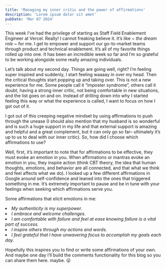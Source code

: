 ```yaml
---
title: 'Managing my inner critic and the power of affirmations'
description: 'Lorem ipsum dolor sit amet'
pubDate: 'Mar 07 2024'
---
```


This week I’ve had the privilege of starting as Staff Field Enablement Engineer at Vercel. Really! I cannot freaking believe it. It’s like <i>~ the dream role ~</i> for me. I get to empower and support our go-to-market teams through product and technical enablement. It’s all of my favorite things rolled up into one. It has been an incredible week so far and I’m so grateful to be working alongside some really amazing individuals. 

Let’s talk about my second day. Things are going well, right? I’m feeling super inspired and suddenly, I start feeling waaaay in over my head. Then the critical thoughts start popping up and taking over. This is not a new experience for me. Some people call it “imposter syndrome”, others call it doubt, having a strong inner critic, not being comfortable in new situations, and the list goes on and on. Instead of drilling down into why I started feeling this way or what the experience is called, I want to focus on how I got out of it.

I got out of this creeping negative mindset by using affirmations to push through the unease (I should also mention that my husband is so wonderful and is such a huge support in my life and that external support is amazing and helpful and a great complement, but it can only go so far– ultimately it’s up to us to deal with our inner critic). So, how did I choose which affirmations to use? 

Well, first, it’s important to note that for affirmations to be effective, they must evoke an emotion in you. When affirmations or mantras evoke an emotion in you, they inspire action (think CBT theory, the idea that human thoughts, emotions, and behavior are all connected, and that what we think and feel affects what we do). I looked up a few different affirmations in Google around self-confidence and leaned into the ones that triggered something in me. It’s extremely important to pause and be in tune with your feelings when seeking which affirmations serve you.

Some affirmations that elicit emotions in me:
<li><i>My authenticity is my superpower.</li></i>
<li><i>I embrace and welcome challenges.</li></i>
<li><i>I am comfortable with failure and feel at ease knowing failure is a vital part of success.</li></i>
<li><i>I inspire others through my actions and words.</li></i>
<li><i>I feel grateful that I have unwavering focus to accomplish my goals each day.</li></i>

Hopefully this inspires you to find or write some affirmations of your own. And maybe one day I’ll build the comments functionality for this blog so you can share them here. maybe. 😛


